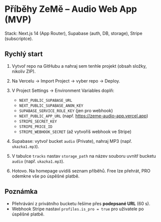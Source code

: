 # Příběhy ZeMě – Audio Web App (MVP)

Stack: Next.js 14 (App Router), Supabase (auth, DB, storage), Stripe (subscriptce).

## Rychlý start
1) Vytvoř repo na GitHubu a nahraj sem tenhle projekt (obsah složky, nikoliv ZIP).  
2) Na Vercelu -> Import Project -> vyber repo -> Deploy.  
3) V Project Settings -> Environment Variables doplň:
   - `NEXT_PUBLIC_SUPABASE_URL`
   - `NEXT_PUBLIC_SUPABASE_ANON_KEY`
   - `SUPABASE_SERVICE_ROLE_KEY` (jen pro webhook)
   - `NEXT_PUBLIC_APP_URL` (např. https://zeme-audio-app.vercel.app)
   - `STRIPE_SECRET_KEY`
   - `STRIPE_PRICE_ID`
   - `STRIPE_WEBHOOK_SECRET` (až vytvoříš webhook ve Stripe)

4) Supabase: vytvoř bucket `audio` (Private), nahraj MP3 (např. `ukazka1.mp3`).  
5) V tabulce `tracks` nastav `storage_path` na název souboru uvnitř bucketu `audio` (např. `ukazka1.mp3`).  
6) Hotovo. Na homepage uvidíš seznam příběhů. Free lze přehrát, PRO odemkne vše po úspěšné platbě.

## Poznámka
- Přehrávání z privátního bucketu řešíme přes **podepsané URL** (60 s).  
- Webhook Stripe nastaví `profiles.is_pro = true` pro uživatele po úspěšné platbě.

